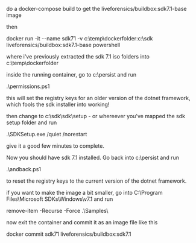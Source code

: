do a docker-compose build 
to get the liveforensics/buildbox:sdk7.1-base image

then 

docker run -it --name sdk71 -v c:\temp\dockerfolder:c:\sdk liveforensics/buildbox:sdk7.1-base powershell

where i've previously extracted the sdk 7.1 iso folders into c:\temp\dockerfolder

inside the running container, go to c:\persist and run

.\permissions.ps1

this will set the registry keys for an older version of the dotnet framework, which fools the sdk installer into working!

then change to c:\sdk\sdk\setup - or whereever you've mapped the sdk setup folder and run

 .\SDKSetup.exe /quiet /norestart

 give it a good few minutes to complete.

 Now you should have sdk 7.1 installed. Go back into c:\persist and run

 .\andback.ps1

 to reset the registry keys to the current version of the dotnet framework.

if you want to make the image a bit smaller, go into C:\Program Files\Microsoft SDKs\Windows\v7.1 and run

remove-item -Recurse -Force .\Samples\

now exit the container and commit it as an image file like this

docker commit sdk71 liveforensics/buildbox:sdk7.1


